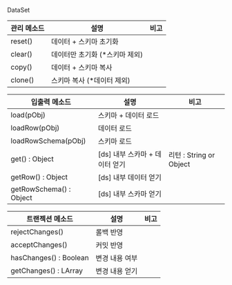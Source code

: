 DataSet


| 관리 메소드        |  설명         |  비고         |
| -------------     | ------------- | ------------- |
| reset()           | 데이터 + 스키마 초기화          |   |
| clear()           | 데이터만 초기화 (*스키마 제외)  |   |
| copy()            | 데이터 + 스키마 복사            |   |
| clone()           | 스키마 복사 (*데이터 제외)      |  |


| 입출력 메소드           |  설명         |  비고              |
| -------------         | ------------- | ----------------- |
| load(pObj)            | 스키마 + 데이터 로드               |   |
| loadRow(pObj)         | 데이터 로드                        |   |
| loadRowSchema(pObj)   | 스키마 로드                        |   |
| get() : Object<JSON>          | [ds] 내부 스카마 + 데이터 얻기      | 리턴 :  String or Object  |
| getRow() : Object<JSON>       | [ds] 내부 데이터 얻기              |   |
| getRowSchema() : Object<JSON> | [ds] 내부 스카마 얻기              |   |


| 트랜젝션 메소드        |  설명         |  비고          | 
| -------------         | ------------- | ------------- |
| rejectChanges()       | 롤백 반영  |   |
| acceptChanges()       | 커밋 반영  |   |
| hasChanges() : Boolean    |변경 내용 여부  |   |
| getChanges() : LArray     | 변경 내용 얻기  |   |



